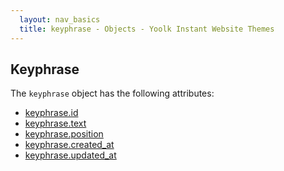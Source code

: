 ```yaml
---
  layout: nav_basics
  title: keyphrase - Objects - Yoolk Instant Website Themes
---
```


<h2 class="section-title">Keyphrase</h2>

The <code>keyphrase</code> object has the following attributes:

<div class="panel">
  <div class="panel-body">
    <ul>
      <li>
        <a href="#id">keyphrase.id</a>
      </li>
      <li>
        <a href="#text">keyphrase.text</a>
      </li>
      <li>
        <a href="#position">keyphrase.position</a>
      </li>
      <li>
        <a href="#created_at">keyphrase.created_at</a>
      </li>
      <li>
        <a href="#updated_at">keyphrase.updated_at</a>
      </li>
    </ul>
  </div>
</div>
